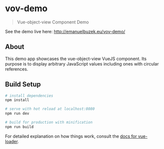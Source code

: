 # vov-demo

> Vue-object-view Component Demo

See the demo live here: http://emanuelbuzek.eu/vov-demo/

## About

This demo app showcases the vue-object-view VueJS component. Its purpose is to display arbitrary JavaScript values including ones with circular references.

## Build Setup

``` bash
# install dependencies
npm install

# serve with hot reload at localhost:8080
npm run dev

# build for production with minification
npm run build
```

For detailed explanation on how things work, consult the [docs for vue-loader](http://vuejs.github.io/vue-loader).
